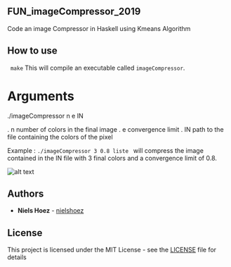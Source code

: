## FUN_imageCompressor_2019
Code an image Compressor in Haskell using Kmeans Algorithm

## How to use

``` make```
This will compile an executable called ```imageCompressor```.

# Arguments
./imageCompressor n e IN
  
  . n   number of colors in the final image
  . e   convergence limit
  . IN  path to the file containing the colors of the pixel

Example :
```./imageCompressor 3 0.8 liste ``` will compress the image contained in the IN file with 3 final colors and a convergence limit of 0.8.

![alt text](https://i.imgur.com/4T3mEJe.png)

## Authors

* **Niels Hoez** - [nielshoez](https://github.com/nielshoez)


## License

This project is licensed under the MIT License - see the [LICENSE](LICENSE) file for details
